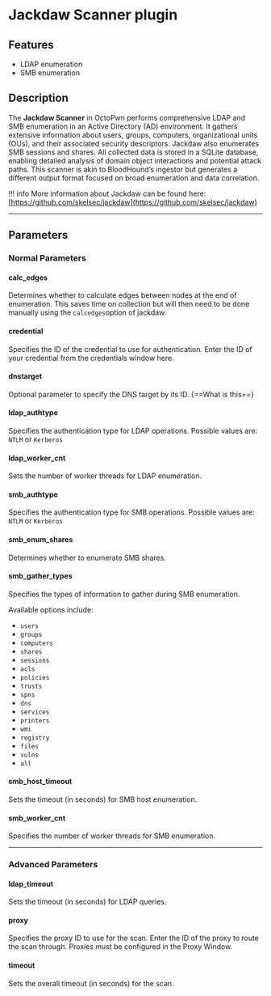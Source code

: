 # Jackdaw Scanner plugin

## Features
- LDAP enumeration
- SMB enumeration

## Description

The **Jackdaw Scanner** in OctoPwn performs comprehensive LDAP and SMB enumeration in an Active Directory (AD) environment. It gathers extensive information about users, groups, computers, organizational units (OUs), and their associated security descriptors. Jackdaw also enumerates SMB sessions and shares. All collected data is stored in a SQLite database, enabling detailed analysis of domain object interactions and potential attack paths. This scanner is akin to BloodHound’s ingestor but generates a different output format focused on broad enumeration and data correlation. 

!!! info 
	More information about Jackdaw can be found here: [https://github.com/skelsec/jackdaw](https://github.com/skelsec/jackdaw)


---
## Parameters

### Normal Parameters

#### calc_edges
Determines whether to calculate edges between nodes at the end of enumeration. This saves time on collection but will then need to be done manually using the `calcedges`option of jackdaw. 
#### credential
Specifies the ID of the credential to use for authentication. Enter the ID of your credential from the credentials window here.
#### dnstarget
Optional parameter to specify the DNS target by its ID.
{==What is this==}
#### ldap_authtype
Specifies the authentication type for LDAP operations. Possible values are: `NTLM` or `Kerberos`

#### ldap_worker_cnt
Sets the number of worker threads for LDAP enumeration. 

#### smb_authtype
Specifies the authentication type for SMB operations. Possible values are: `NTLM` or `Kerberos`

#### smb_enum_shares
Determines whether to enumerate SMB shares.

#### smb_gather_types
Specifies the types of information to gather during SMB enumeration.

Available options include:

- `users`
- `groups`
- `computers`
- `shares`
- `sessions`
- `acls`
- `policies`
- `trusts`
- `spns`
- `dns`
- `services`
- `printers`
- `wmi`
- `registry`
- `files`
- `vulns`
- `all`
#### smb_host_timeout
Sets the timeout (in seconds) for SMB host enumeration.

#### smb_worker_cnt
Specifies the number of worker threads for SMB enumeration.


---
### Advanced Parameters

#### ldap_timeout
Sets the timeout (in seconds) for LDAP queries.
#### proxy
Specifies the proxy ID to use for the scan.
Enter the ID of the proxy to route the scan through. Proxies must be configured in the Proxy Window.

#### timeout
Sets the overall timeout (in seconds) for the scan.
